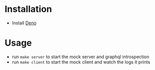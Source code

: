 # Installation

- Install [Deno](https://deno.com/)

# Usage

- run `make server` to start the mock server and graphql introspection
- run `make client` to start the mock client and watch the logs it prints

